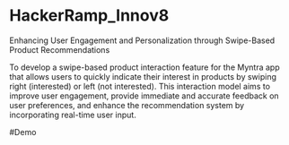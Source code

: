 # HackerRamp_Innov8
Enhancing User Engagement and Personalization through Swipe-Based Product Recommendations

To develop a swipe-based product interaction feature for the Myntra app that allows users to quickly indicate their interest in products by swiping right (interested) or left (not interested). This interaction model aims to improve user engagement, provide immediate and accurate feedback on user preferences, and enhance the recommendation system by incorporating real-time user input. 

#Demo

